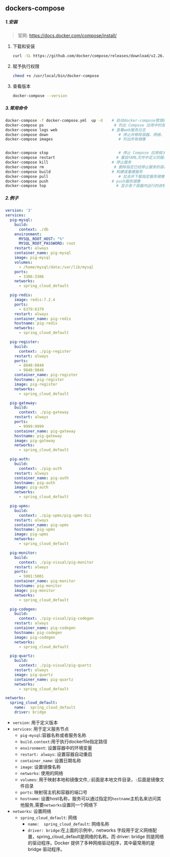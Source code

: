 ## dockers-compose

##### 1.安装

> 官网: https://docs.docker.com/compose/install/

1. 下载和安装

   ```sh
   curl -SL https://github.com/docker/compose/releases/download/v2.26.0/docker-compose-linux-x86_64 -o /usr/local/bin/docker-compose
   ```

2. 赋予执行权限

   ```sh
   chmod +x /usr/local/bin/docker-compose
   ```

3. 查看版本

   ```sh
   docker-compose --version
   ```




##### 3.常用命令

```sh
docker-compose -f docker-compose.yml  up -d    # 启动docker-compose管理的所有容器
docker-compose ps                               # 列出 Compose 应用中的各个容器,类似docker ps
docker-compose logs web                        # 查看web服务日志
docker-compose down                               # 停止并移除容器、网络、镜像和数据卷.比stop更彻底
docker-compose images                             # 列出所有镜像


docker-compose stop                               # 停止 Compose 应用相关的所有容器，但不会删除它们
docker-compose restart                           # 重启YAML文件中定义的服务
docker-compose kill                            # 停止服务
docker-compose rm                               # 删除指定已经停止服务的容器(它会删除容器和网络，但是不会删除卷和镜像)
docker-compose build                           # 构建或重建服务
docker-compose pull                               # 拉去并下载指定服务镜像
docker-compose push                            # push服务镜像
docker-compose top                               # 显示各个容器内运行的进程
```



##### 2.例子

```yml
version: '3'
services:
  pig-mysql:
    build:
      context: ./db
    environment:
      MYSQL_ROOT_HOST: "%"
      MYSQL_ROOT_PASSWORD: root
    restart: always
    container_name: pig-mysql
    image: pig-mysql
    volumes:
      - /home/mysql/data:/var/lib/mysql
    ports:
      - 3306:3306
    networks:
      - spring_cloud_default

  pig-redis:
    image: redis:7.2.4
    ports:
      - 6379:6379
    restart: always
    container_name: pig-redis
    hostname: pig-redis
    networks:
      - spring_cloud_default

  pig-register:
    build:
      context: ./pig-register
    restart: always
    ports:
      - 8848:8848
      - 9848:9848
    container_name: pig-register
    hostname: pig-register
    image: pig-register
    networks:
      - spring_cloud_default

  pig-gateway:
    build:
      context: ./pig-gateway
    restart: always
    ports:
      - 9999:9999
    container_name: pig-gateway
    hostname: pig-gateway
    image: pig-gateway
    networks:
      - spring_cloud_default

  pig-auth:
    build:
      context: ./pig-auth
    restart: always
    container_name: pig-auth
    hostname: pig-auth
    image: pig-auth
    networks:
      - spring_cloud_default

  pig-upms:
    build:
      context: ./pig-upms/pig-upms-biz
    restart: always
    container_name: pig-upms
    hostname: pig-upms
    image: pig-upms
    networks:
      - spring_cloud_default

  pig-monitor:
    build:
      context: ./pig-visual/pig-monitor
    restart: always
    ports:
      - 5001:5001
    container_name: pig-monitor
    hostname: pig-monitor
    image: pig-monitor
    networks:
      - spring_cloud_default

  pig-codegen:
    build:
      context: ./pig-visual/pig-codegen
    restart: always
    container_name: pig-codegen
    hostname: pig-codegen
    image: pig-codegen
    networks:
      - spring_cloud_default

  pig-quartz:
    build:
      context: ./pig-visual/pig-quartz
    restart: always
    image: pig-quartz
    container_name: pig-quartz
    networks:
      - spring_cloud_default

networks:
  spring_cloud_default:
    name:  spring_cloud_default
    driver: bridge
```

- `version`: 用于定义版本
- `services`: 用于定义服务节点
  - `pig-mysql`:容器名称或者服务名称
  - `build.context`:用于执行dockerfile指定路径
  - `environment`: 设置容器中的环境变量
  - `restart: always`: 设置容器自动重启
  - `container_name`: 设置日期名称
  - `image`: 设置镜像名称
  - `networks`: 使用的网络
  - `volumes`: 用于映射本地和镜像文件,`:`前面是本地文件目录，`:`后面是镜像文件目录
  - `ports`: 映射宿主机和容器的端口号
  - `hostname`: 设置host名称，服务可以通过指定的`hostname`主机名来访问其他服务,需要`networks`设置同一个网络下
- `networks`: 设置网络
  - `spring_cloud_default`: 网络
    - `name:  spring_cloud_default`: 网络名称
    - `driver: bridge`:在上面的示例中，networks 字段用于定义网络配置，spring_cloud_default是网络的名称。而 driver: bridge 则是网络的驱动程序。Docker 提供了多种网络驱动程序，其中最常用的是 bridge 驱动程序。
